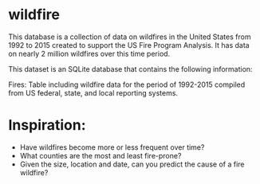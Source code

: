 # wildfire

This database is a collection of data on wildfires in the United States from 1992 to 2015 created to support the US Fire Program Analysis. It has data on nearly 2 million wildfires over this time period.


This dataset is an SQLite database that contains the following information:

Fires: Table including wildfire data for the period of 1992-2015 compiled from US federal, state, and local reporting systems.

# Inspiration:

- Have wildfires become more or less frequent over time?
- What counties are the most and least fire-prone?
- Given the size, location and date, can you predict the cause of a fire wildfire?
